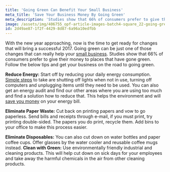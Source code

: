 ```yaml
---
title: 'Going Green Can Benefit Your Small Business'
meta_title: 'Save Your Business Money By Going Green'
meta_description: 'Studies show that 66% of consumers prefer to give their money to places that have gone green. Follow the below tips and get your business on the road to going green.'
image: /assets/img/406755_opf-article-images-batch4-square_22-going-green-can-benefit-your-small-business.png
id: 2d49ae87-1f2f-4429-8d87-6a96a10edfbb
---
```

With the new year approaching, now is the time to get ready for changes that will bring a successful 2017. Going green can be just one of those changes that can really help your [small business](https://www.oneparkfinancial.com/). Studies show that 66% of consumers prefer to give their money to places that have gone green. Follow the below tips and get your business on the road to going green.

<strong>Reduce Energy:</strong> Start off by reducing your daily energy consumption. [Simple steps](https://www.oneparkfinancial.com/blog/10-easy-ways-business-owners-can-stay-within-budget) to take are shutting off lights when not in use, turning off computers and unplugging items until they need to be used. You can also get an energy audit and find our other areas where you are using too much and find a solution how to reduce that. This helps the environment and will [save you money](https://www.oneparkfinancial.com/pre-qualification) on your energy bill.

<strong>Eliminate Paper Waste:</strong> Cut back on printing papers and vow to go paperless. Send bills and receipts through e-mail, if you must print, try printing double-sided. The papers you do print, recycle them. Add bins to your office to make this process easier.

<strong>Eliminate Disposables:</strong> You can also cut down on water bottles and paper coffee cups. Offer glasses by the water cooler and reusable coffee mugs instead.
<strong>
Clean with Green:</strong> Use environmentally friendly industrial and cleaning products. This will help cut down on sick days for your employees and take away the harmful chemicals in the air from other cleaning products.